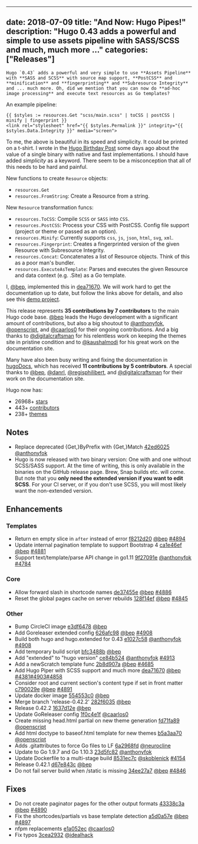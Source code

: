 
---
date: 2018-07-09
title: "And Now: Hugo Pipes!"
description: "Hugo 0.43 adds a powerful and simple to use assets pipeline with SASS/SCSS and much, much more …"
categories: ["Releases"]
---

	Hugo `0.43` adds a powerful and very simple to use **Assets Pipeline** with **SASS and SCSS** with source map support, **PostCSS** and **minification** and **fingerprinting** and **Subresource Integrity** and ... much more. Oh, did we mention that you can now do **ad-hoc image processing** and execute text resources as Go templates?

An example pipeline:

```go-html-template
{{ $styles := resources.Get "scss/main.scss" | toCSS | postCSS | minify | fingerprint }}
<link rel="stylesheet" href="{{ $styles.Permalink }}" integrity="{{ $styles.Data.Integrity }}" media="screen">
```

To me, the above is beautiful in its speed and simplicity. It could be printed on a t-shirt. I wrote in the [Hugo Birthday Post](https://gohugo.io/news/lets-celebrate-hugos-5th-birthday/) some days ago about the value of a single binary with native and fast implementations. I should have added _simplicity_ as a keyword. There seem to be a misconception that all of this needs to be hard and painful.

New functions to create `Resource` objects:

* `resources.Get`
* `resources.FromString`: Create a Resource from a string.

New `Resource` transformation funcs:

* `resources.ToCSS`: Compile `SCSS` or `SASS` into `CSS`.
* `resources.PostCSS`: Process your CSS with PostCSS. Config file support (project or theme or passed as an option).
* `resources.Minify`: Currently supports `css`, `js`, `json`, `html`, `svg`, `xml`.
* `resources.Fingerprint`: Creates a fingerprinted version of the given Resource with Subresource Integrity.
* `resources.Concat`: Concatenates a list of Resource objects. Think of this as a poor man's bundler.
* `resources.ExecuteAsTemplate`: Parses and executes the given Resource and data context (e.g. .Site) as a Go template.


I, [@bep](https://github.com/bep), implemented this in [dea71670](https://github.com/gohugoio/hugo/commit/dea71670c059ab4d5a42bd22503f18c087dd22d4). We will work hard to get the documentation up to date, but follow the links above for details, and also see this [demo project](https://github.com/bep/hugo-sass-test).


This release represents **35 contributions by 7 contributors** to the main Hugo code base.
[@bep](https://github.com/bep) leads the Hugo development with a significant amount of contributions, but also a big shoutout to [@anthonyfok](https://github.com/anthonyfok), [@openscript](https://github.com/openscript), and [@caarlos0](https://github.com/caarlos0) for their ongoing contributions.
And a big thanks to [@digitalcraftsman](https://github.com/digitalcraftsman) for his relentless work on keeping the themes site in pristine condition and to [@kaushalmodi](https://github.com/kaushalmodi) for his great work on the documentation site.

Many have also been busy writing and fixing the documentation in [hugoDocs](https://github.com/gohugoio/hugoDocs), 
which has received **11 contributions by 5 contributors**. A special thanks to [@bep](https://github.com/bep), [@danrl](https://github.com/danrl), [@regisphilibert](https://github.com/regisphilibert), and [@digitalcraftsman](https://github.com/digitalcraftsman) for their work on the documentation site.

Hugo now has:

* 26968+ [stars](https://github.com/gohugoio/hugo/stargazers)
* 443+ [contributors](https://github.com/gohugoio/hugo/graphs/contributors)
* 238+ [themes](http://themes.gohugo.io/)

## Notes

* Replace deprecated {Get,}ByPrefix with {Get,}Match [42ed6025](https://github.com/gohugoio/hugo/commit/42ed602580a672e420e1d860384e812f4871ff67) [@anthonyfok](https://github.com/anthonyfok) 
* Hugo is now released with two binary version: One with and one without SCSS/SASS support. At the time of writing, this is only available in the binaries on the GitHub release page. Brew, Snap builds etc. will come. But note that you **only need the extended version if you want to edit SCSS**. For your CI server, or if you don't use SCSS, you will most likely want the non-extended version.

## Enhancements

### Templates

* Return en empty slice in `after` instead of error [f8212d20](https://github.com/gohugoio/hugo/commit/f8212d20009c4b5cc6e1ec733d09531eb6525d9f) [@bep](https://github.com/bep) [#4894](https://github.com/gohugoio/hugo/issues/4894)
* Update internal pagination template to support Bootstrap 4 [ca1e46ef](https://github.com/gohugoio/hugo/commit/ca1e46efb94e3f3d2c8482cb9434d2f38ffd2683) [@bep](https://github.com/bep) [#4881](https://github.com/gohugoio/hugo/issues/4881)
* Support text/template/parse API change in go1.11 [9f27091e](https://github.com/gohugoio/hugo/commit/9f27091e1067875e2577c331acc60adaef5bb234) [@anthonyfok](https://github.com/anthonyfok) [#4784](https://github.com/gohugoio/hugo/issues/4784)

### Core

* Allow forward slash in shortcode names [de37455e](https://github.com/gohugoio/hugo/commit/de37455ec73cffd039b44e8f6c62d2884b1d6bbd) [@bep](https://github.com/bep) [#4886](https://github.com/gohugoio/hugo/issues/4886)
* Reset the global pages cache on server rebuilds [128f14ef](https://github.com/gohugoio/hugo/commit/128f14efad90886ffef37c01ac1e20436a732f97) [@bep](https://github.com/bep) [#4845](https://github.com/gohugoio/hugo/issues/4845)

### Other

* Bump CircleCI image [e3df6478](https://github.com/gohugoio/hugo/commit/e3df6478f09a7a5fed96aced791fa94fd2c35d1a) [@bep](https://github.com/bep) 
* Add Goreleaser extended config [626afc98](https://github.com/gohugoio/hugo/commit/626afc98254421f5a5edc97c541b10bd81d5bbbb) [@bep](https://github.com/bep) [#4908](https://github.com/gohugoio/hugo/issues/4908)
* Build both hugo and hugo.extended for 0.43 [e1027c58](https://github.com/gohugoio/hugo/commit/e1027c5846b48c4ad450f6cc27e2654c9e0dae39) [@anthonyfok](https://github.com/anthonyfok) [#4908](https://github.com/gohugoio/hugo/issues/4908)
* Add temporary build script [bfc3488b](https://github.com/gohugoio/hugo/commit/bfc3488b8e8b3dc1ffc6a339ee2dac8dcbdb55a9) [@bep](https://github.com/bep) 
* Add "extended" to "hugo version" [ce84b524](https://github.com/gohugoio/hugo/commit/ce84b524f4e94299b5b66afe7ce1a9bd4a9959fc) [@anthonyfok](https://github.com/anthonyfok) [#4913](https://github.com/gohugoio/hugo/issues/4913)
* Add a newScratch template func [2b8d907a](https://github.com/gohugoio/hugo/commit/2b8d907ab731627f4e2a30442cd729064516c8bb) [@bep](https://github.com/bep) [#4685](https://github.com/gohugoio/hugo/issues/4685)
* Add Hugo Piper with SCSS support and much more [dea71670](https://github.com/gohugoio/hugo/commit/dea71670c059ab4d5a42bd22503f18c087dd22d4) [@bep](https://github.com/bep) [#4381](https://github.com/gohugoio/hugo/issues/4381)[#4903](https://github.com/gohugoio/hugo/issues/4903)[#4858](https://github.com/gohugoio/hugo/issues/4858)
* Consider root and current section's content type if set in front matter [c790029e](https://github.com/gohugoio/hugo/commit/c790029e1dbb0b66af18d05764bd6045deb2e180) [@bep](https://github.com/bep) [#4891](https://github.com/gohugoio/hugo/issues/4891)
* Update docker image [554553c0](https://github.com/gohugoio/hugo/commit/554553c09c7657d28681e1fa0638806a452737a0) [@bep](https://github.com/bep) 
* Merge branch 'release-0.42.2' [282f6035](https://github.com/gohugoio/hugo/commit/282f6035e7c36f8550d91033e3a66718468c6c8b) [@bep](https://github.com/bep) 
* Release 0.42.2 [1637d12e](https://github.com/gohugoio/hugo/commit/1637d12e3762fc1ebab4cd675f75afaf25f59cdb) [@bep](https://github.com/bep) 
* Update GoReleaser config [1f0c4e1f](https://github.com/gohugoio/hugo/commit/1f0c4e1fb347bb233f3312c424fbf5a013c03604) [@caarlos0](https://github.com/caarlos0) 
* Create missing head.html partial on new theme generation [fd71fa89](https://github.com/gohugoio/hugo/commit/fd71fa89bd6c197402582c87b2b76d4b96d562bf) [@openscript](https://github.com/openscript) 
* Add html doctype to baseof.html template for new themes [b5a3aa70](https://github.com/gohugoio/hugo/commit/b5a3aa7082135d0a573f4fbb00f798e26b67b902) [@openscript](https://github.com/openscript) 
* Adds .gitattributes to force Go files to LF [6a2968fd](https://github.com/gohugoio/hugo/commit/6a2968fd5c0116d93de0f379ac615e9076821899) [@neurocline](https://github.com/neurocline) 
* Update to Go 1.9.7 and Go 1.10.3 [23d5fc82](https://github.com/gohugoio/hugo/commit/23d5fc82ee01d56440d0991c899acd31e9b63e27) [@anthonyfok](https://github.com/anthonyfok) 
* Update Dockerfile to a multi-stage build [8531ec7c](https://github.com/gohugoio/hugo/commit/8531ec7ca36fd35a57fba06bbb06a65c94dfd3ed) [@skoblenick](https://github.com/skoblenick) [#4154](https://github.com/gohugoio/hugo/issues/4154)
* Release 0.42.1 [d67e843c](https://github.com/gohugoio/hugo/commit/d67e843c1212e1f53933556b5f946c8541188d9a) [@bep](https://github.com/bep) 
* Do not fail server build when /static is missing [34ee27a7](https://github.com/gohugoio/hugo/commit/34ee27a78b9e2b5f475d44253ae234067b76cc6e) [@bep](https://github.com/bep) [#4846](https://github.com/gohugoio/hugo/issues/4846)

## Fixes

* Do not create paginator pages for the other output formats [43338c3a](https://github.com/gohugoio/hugo/commit/43338c3a99769eb7d0df0c12559b8b3d42b67dba) [@bep](https://github.com/bep) [#4890](https://github.com/gohugoio/hugo/issues/4890)
* Fix the shortcodes/partials vs base template detection [a5d0a57e](https://github.com/gohugoio/hugo/commit/a5d0a57e6bdab583134a68c035aac9b3007f006a) [@bep](https://github.com/bep) [#4897](https://github.com/gohugoio/hugo/issues/4897)
* nfpm replacements [e1a052ec](https://github.com/gohugoio/hugo/commit/e1a052ecb823c688406a8af97dfaaf52a75231da) [@caarlos0](https://github.com/caarlos0) 
* Fix typos [3cea2932](https://github.com/gohugoio/hugo/commit/3cea2932e17a08ebc19cd05f3079d9379bc8fba5) [@idealhack](https://github.com/idealhack) 




